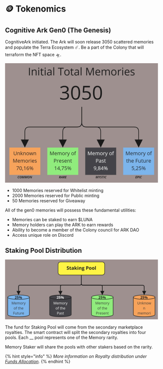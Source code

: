 # 🪙 Tokenomics

## Cognitive Ark Gen0 (The Genesis)

CognitiveArk initiated. The Ark will soon release 3050 scattered memories and populate the Terra Ecosystem ☄️. Be a part of the Colony that will terraform the NFT space 🛸.

![](<../.gitbook/assets/Finance - Tokenomicsv2.jpg>)

* 1000 Memories reserved for Whitelist minting
* 2000 Memories reserved for Public minting
* 50 Memories reserved for Giveaway

All of the gen0 memories will possess these fundamental utilities:

* Memories can be staked to earn $LUNA
* Memory holders can play the ARK to earn rewards
* Ability to become a member of the Colony council for ARK DAO
* Access unique role on Discord

## Staking Pool Distribution

![](<../.gitbook/assets/Finance - Staking Pool.jpg>)

The fund for Staking Pool will come from the secondary marketplace royalties. The smart contract will split the secondary royalties into four pools. Each __ pool represents one of the Memory rarity.

Memory Staker will share the pools with other stakers based on the rarity.

{% hint style="info" %}
_More information on Royalty distribution under_ [_Funds Allocation_](../i-want-to-know-more/funds-allocation.md#royalty)_._
{% endhint %}
